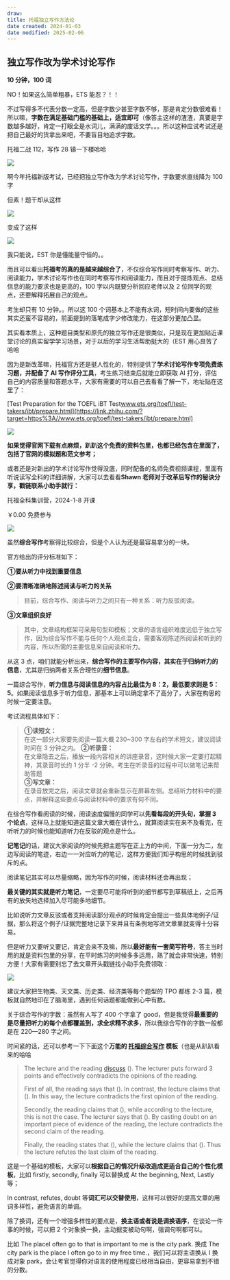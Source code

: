 ```yaml
---
draw:
title: 托福独立写作方法论
date created: 2024-01-03
date modified: 2025-02-06
---
```


## 独立写作改为学术讨论写作

**10 分钟，100 词**

NO！如果这么简单粗暴，ETS 能忍？！！

不过写得多不代表分数一定高，但是字数少甚至字数不够，那是肯定分数很难看！所以嘛，**字数在满足基础门槛的基础上，适宜即可**（像答主这样的渣渣，真要是字数越多越好，肯定一打眼全是水词儿，满满的废话文学。。。所以这种应试考试还是把自己最好的货拿出来吧，不要盲目地追求字数。

托福二战 112，写作 28 镇一下楼哈哈

![](https://pica.zhimg.com/80/v2-47ac4cad8541907c7db1a4d5b3c1ff60_1440w.webp)

啊今年托福新版考试，已经把独立写作改为学术讨论写作，字数要求直线降为 100 字

但素！题干却从这样

![](https://pic1.zhimg.com/80/v2-b95d7aa4e0bcbbf73ab6eafde5d177ea_1440w.webp)

变成了这样

![](https://pic2.zhimg.com/80/v2-411a9e326eb99e8fc5e12d0e5de735a3_1440w.webp)

我只能说，EST 你是懂能量守恒的。。

而且可以看出**托福考的真的是越来越综合了**，不仅综合写作同时考察写作、听力、阅读能力，学术讨论写作也在同时考察写作和阅读能力，而且对于提炼观点、总结信息的能力要求也是更高的，100 字以内既要分析回应老师以及 2 位同学的观点，还要解释拓展自己的观点。

考生却只有 10 分钟。。所以这 100 个词基本上不能有水词，短时间内要做的这些其实还蛮不容易的，前面提到的落笔成字少修改能力，在这部分更加凸显。

其实看本质上，这种题目类型和原先的独立写作还是很类似，只是现在更加贴近课堂讨论的真实留学学习场景，对于以后的学习生活帮助挺大的（EST 用心良苦了哈哈

因为是新改革嘛，托福官方还是挺人性化的，特别提供了**学术讨论写作专项免费练习题，并配备了 AI 写作评分工具**，考生练习结束后就能立即获取 AI 打分，评估自己的内容质量和答题水平，大家有需要的可以自己去看看了解一下，地址贴在这里了：

[Test Preparation for the TOEFL iBT Test​www.ets.org/toefl/test-takers/ibt/prepare.html](https://link.zhihu.com/?target=https%3A//www.ets.org/toefl/test-takers/ibt/prepare.html)

![](https://pic3.zhimg.com/80/v2-8164ccf526330ab5698577b10c46e0a8_1440w.webp)

**如果觉得官网下载有点麻烦，趴趴这个免费的资料包里，也都已经包含在里面了，**包括了官网的模拟题和范文参考**；**

或者还是对新出的学术讨论写作觉得没底，同时配备的名师免费视频课程，里面有听说读写全科的详细讲解，大家可以去看看**Shawn 老师对于改革后写作的秘诀分享，戳链联系小助手就行：**

托福全科集训营，2024-1-8 开课

￥0.00 免费参与

![](https://pic2.zhimg.com/80/v2-b83f0d958eac9d14ba7832f685517179_1440w.webp)

  

虽然**综合写作**考察得比较综合，但是个人认为还是最容易拿分的一块。

官方给出的评分标准如下：

**①要从听力中找到重要信息**

**②要清晰准确地陈述阅读与听力的关系**

> 目前，综合写作、阅读与听力之间只有一种关系：听力反驳阅读。

**③文章组织良好**

> 其中，文章结构框架可采用句型和模板；文章的语言组织难度远低于独立写作，因为综合写作不能与任何个人观点混合，需要客观陈述所阅读和听到的内容，所以所需的主要信息来自阅读和听力。

从这 3 点，咱们就能分析出来，**综合写作的主要写作内容，其实在于归纳听力的信息**，尤其是归纳两者关系合理性的**细节信息**。

一篇综合写作，**听力信息与阅读信息的内容占比最佳为 8：2，最低要求则是 5：5**。如果阅读信息多于听力信息，那基本上可以确定拿不了高分了，大家在构思的时候一定要注意。

考试流程具体如下：

> **①读短文：**  
> 在这一部分大家要先阅读一篇大概 230~300 字左右的学术短文，建议阅读时间在 3 分钟之内。
> **②听录音：**  
> 在文章隐去之后，播放一段内容相关的讲座录音，这时候大家一定要打起精神，其录音时长约 1 分半 -2 分钟。考生在听录音的过程中可以做笔记来帮助答题  
> **③写文章：**  
> 在录音放完之后，阅读文章就会重新显示在屏幕左侧。总结听力材料中的要点，并解释这些要点与阅读材料中的要求有何不同。

在综合写作看阅读的时候，阅读速度偏慢的同学可以**先看每段的开头句，掌握 3 个论点**，这样马上就能知道这篇文章大概在讲什么，就算阅读实在来不及看完，在听听力的时候也能知道听力在反驳的观点是什么。

**记笔记**的话，建议大家阅读的时候先把主题写在正上方的中间，下面一分为二，左边写阅读的笔迹，右边一一对应听力的笔记，这样方便我们知乎构思的时候找到驳斥的点。

阅读笔记其实可以尽量缩略，因为写作的时候，阅读材料还会再出现；

**最关键的其实就是听力笔记**，一定要尽可能将听到的细节都写到草稿纸上，之后再有的放矢地选择加入尽可能多地细节。

比如说听力文章反驳或者支持阅读部分观点的时候肯定会提出一些具体地例子/证据，那么将这个例子/证据完整地记录下来并且有条例地写进文章里就变得十分容易。

但是听力又要听又要记，肯定会来不及嘛，所以**最好能有一套简写符号**，答主当时用的就是资料包里的分享，在平时练习的时候多多运用，熟了就会非常快速，特别方便！大家有需要别忘了去文章开头戳链找小助手免费领取：

![](https://pic4.zhimg.com/80/v2-10314e5914d90bb4ba6d1340ee88e85d_1440w.webp)

建议大家把生物类、天文类、历史类、经济类等每个题型的 TPO 都练 2-3 篇，模板就自然地印在了脑海里，遇到任何话题都能做到心中有数。

关于综合写作的字数：虽然有人写了 400 个字拿了 good，但是我觉得**最重要的是尽量把听力的每个点都覆盖到，求全求精不求多**，所以我综合写作的字数一般都是在 220—280 字之间。

  

时间紧的话，还可以参考一下下面这个**万能的 [托福综合写作](https://www.zhihu.com/search?q=%E6%89%98%E7%A6%8F%E7%BB%BC%E5%90%88%E5%86%99%E4%BD%9C&search_source=Entity&hybrid_search_source=Entity&hybrid_search_extra=%7B%22sourceType%22%3A%22answer%22%2C%22sourceId%22%3A%223188136113%22%7D) 模板**（也是从趴趴看来的哈哈

> The lecture and the reading [discuss](https://www.zhihu.com/search?q=discuss&search_source=Entity&hybrid_search_source=Entity&hybrid_search_extra=%7B%22sourceType%22%3A%22answer%22%2C%22sourceId%22%3A%223188136113%22%7D) (). The lecturer puts forward 3 points and effectively contradicts the opinions of the reading.  
>
> First of all, the reading says that (). In contrast, the lecture claims that (). In this way, the lecture contradicts the first opinion of the reading.  
>
> Secondly, the reading claims that (), while according to the lecture, this is not the case. The lecturer says that (). By casting doubt on an important piece of evidence of the reading, the lecture contradicts the second claim of the reading.  
>
> Finally, the reading states that (), while the lecture claims that (). Thus the lecture refutes the last claim of the reading.

这是一个基础的模板，大家可以**根据自己的情况升级改造成更适合自己的个性化模板**，比如 firstly, secondly, finally 可以替换成 At the beginning, Next, Lastly 等；

In contrast, refutes, doubt 等**词汇可以交替使用**，这样可以很好的提高文章的用词多样性，避免语言的单调。

除了换词，还有一个增强多样性的要点是，**换主语或者说是调换语序**，在谈论一件事的时候，可以把 2 个对象换一换，主动据变被动句啊，强调句啊都可以。

比如 The placeI often go to that is important to me is the city park. 换成 The city park is the place I often go to in my free time.，我们可以将主语换从 I 换成对象 park，会让考官觉得你对语言的使用程度已经相当自由，更容易拿到不错的分数。
